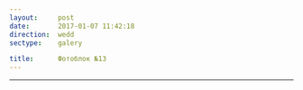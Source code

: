 ```yaml
---
layout:     post
date:       2017-01-07 11:42:18
direction:  wedd
sectype:    galery

title:      Фотоблок №13
---
```

					
<section class="wedd_galery">                       
    <div id="fotoblock-13" class="owl-carousel owl-theme same_galery">
        <a href="#galery" class="item"><div class="img_inline" style="background-image: url(../images/wedd/13_1.jpg)"></div></a>
        <a href="#galery" class="item"><div class="img_inline" style="background-image: url(../images/wedd/13_2.jpg)"></div></a>
        <a href="#galery" class="item"><div class="img_inline" style="background-image: url(../images/wedd/13_3.jpg)"></div></a>
        <a href="#galery" class="item"><div class="img_inline" style="background-image: url(../images/wedd/13_4.jpg)"></div></a>
        <a href="#galery" class="item"><div class="img_inline" style="background-image: url(../images/wedd/13_5.jpg)"></div></a>
        <a href="#galery" class="item"><div class="img_inline" style="background-image: url(../images/wedd/13_6.jpg)"></div></a>
    </div>
    <div class="container">
        <hr class="style-wedd">
    </div>
</section>
